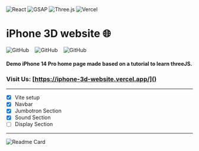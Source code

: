 ## <!--  -->

![React](https://img.shields.io/badge/-react-000?style=for-the-badge&logo=react)
![GSAP](https://img.shields.io/badge/-gsap-000?style=for-the-badge&logo=greensock)
![Three.js](https://img.shields.io/badge/-Three.js-000?style=for-the-badge&logo=three.js)
![Vercel](https://img.shields.io/badge/-Vercel-000?style=for-the-badge&logo=vercel&logoColor=000080)

# iPhone 3D website 🌐

![GitHub](https://img.shields.io/github/forks/anuja-rahul/iphone-3d-website?style=for-the-badge&logo=github)
&nbsp;&nbsp;
![GitHub](https://img.shields.io/github/license/anuja-rahul/iphone-3d-website?style=for-the-badge&logo=github)
&nbsp;&nbsp;
![GitHub](https://img.shields.io/github/stars/anuja-rahul/iphone-3d-website?style=for-the-badge&logo=github)
&nbsp;&nbsp;

#### Demo iPhone 14 Pro home page made based on a tutorial to learn threeJS.

### Visit Us: [https://iphone-3d-website.vercel.app/]()

---

- [x] Vite setup
- [x] Navbar
- [x] Jumbotron Section
- [x] Sound Section
- [ ] Display Section

---

![Readme Card](https://github-readme-stats.vercel.app/api/pin/?username=anuja-rahul&repo=iphone-3d-website&theme=nightowl)
